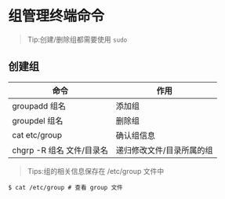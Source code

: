 # 组管理终端命令

>Tip:创建/删除组都需要使用 `sudo` 

## 创建组

| 命令                      | 作用                      |
| ------------------------- | ------------------------- |
| groupadd 组名             | 添加组                    |
| groupdel 组名             | 删除组                    |
| cat etc/group             | 确认组信息                |
| chgrp -R 组名 文件/目录名 | 递归修改文件/目录所属的组 |

>Tips:组的相关信息保存在 /etc/group 文件中

```
$ cat /etc/group # 查看 group 文件
```

